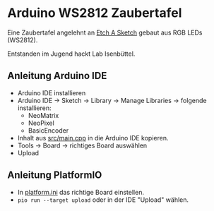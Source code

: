 # Arduino WS2812 Zaubertafel

Eine Zaubertafel angelehnt an [Etch A Sketch](https://de.wikipedia.org/wiki/Etch_A_Sketch) gebaut aus RGB LEDs (WS2812).

Entstanden im Jugend hackt Lab Isenbüttel.

## Anleitung Arduino IDE

- Arduino IDE installieren
- Arduino IDE → Sketch → Library → Manage Libraries → folgende installieren:
  - NeoMatrix
  - NeoPixel
  - BasicEncoder
- Inhalt aus [src/main.cpp](./src/main.cpp) in die Arduino IDE kopieren.
- Tools → Board → richtiges Board auswählen
- Upload

## Anleitung PlatformIO

- In [platform.ini](./platformio.ini) das richtige Board einstellen.
- `pio run --target upload` oder in der IDE "Upload" wählen.
